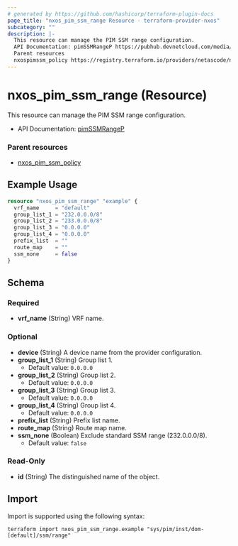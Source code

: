 ```yaml
---
# generated by https://github.com/hashicorp/terraform-plugin-docs
page_title: "nxos_pim_ssm_range Resource - terraform-provider-nxos"
subcategory: ""
description: |-
  This resource can manage the PIM SSM range configuration.
  API Documentation: pimSSMRangeP https://pubhub.devnetcloud.com/media/dme-docs-10-2-2/docs/Layer%203/pim:SSMRangeP/
  Parent resources
  nxospimssm_policy https://registry.terraform.io/providers/netascode/nxos/latest/docs/resources/pim_ssm_policy
---
```


# nxos_pim_ssm_range (Resource)

This resource can manage the PIM SSM range configuration.

- API Documentation: [pimSSMRangeP](https://pubhub.devnetcloud.com/media/dme-docs-10-2-2/docs/Layer%203/pim:SSMRangeP/)

### Parent resources

- [nxos_pim_ssm_policy](https://registry.terraform.io/providers/netascode/nxos/latest/docs/resources/pim_ssm_policy)

## Example Usage

```terraform
resource "nxos_pim_ssm_range" "example" {
  vrf_name     = "default"
  group_list_1 = "232.0.0.0/8"
  group_list_2 = "233.0.0.0/8"
  group_list_3 = "0.0.0.0"
  group_list_4 = "0.0.0.0"
  prefix_list  = ""
  route_map    = ""
  ssm_none     = false
}
```

<!-- schema generated by tfplugindocs -->
## Schema

### Required

- **vrf_name** (String) VRF name.

### Optional

- **device** (String) A device name from the provider configuration.
- **group_list_1** (String) Group list 1.
  - Default value: `0.0.0.0`
- **group_list_2** (String) Group list 2.
  - Default value: `0.0.0.0`
- **group_list_3** (String) Group list 3.
  - Default value: `0.0.0.0`
- **group_list_4** (String) Group list 4.
  - Default value: `0.0.0.0`
- **prefix_list** (String) Prefix list name.
- **route_map** (String) Route map name.
- **ssm_none** (Boolean) Exclude standard SSM range (232.0.0.0/8).
  - Default value: `false`

### Read-Only

- **id** (String) The distinguished name of the object.

## Import

Import is supported using the following syntax:

```shell
terraform import nxos_pim_ssm_range.example "sys/pim/inst/dom-[default]/ssm/range"
```

